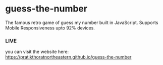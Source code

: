 # guess-the-number

The famous retro game of guess my number built in JavaScript.
Supports Mobile Responsiveness upto 92% devices.

### LIVE 

you can visit the website here: https://pratikthoratnortheastern.github.io/guess-the-number
